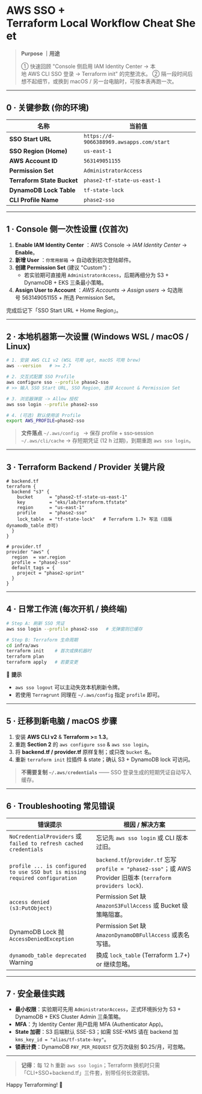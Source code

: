 # AWS SSO + Terraform Local Workflow Cheat Sheet

> **Purpose ｜用途** 
> 
> ① 快速回顾 "Console 侧启用 IAM Identity Center → 本地 AWS CLI SSO 登录 → Terraform init" 的完整流水。
> ② 隔一段时间后想不起细节，或换到 macOS / 另一台电脑时，可按本表再跑一次。

---

## 0 · 关键参数 (你的环境)

| 名称                         | 当前值                                      |
| -------------------------- | ---------------------------------------- |
| **SSO Start URL**          | `https://d-9066388969.awsapps.com/start` |
| **SSO Region (Home)**      | `us-east-1`                         |
| **AWS Account ID**         | `563149051155`                           |
| **Permission Set**         | `AdministratorAccess`                    |
| **Terraform State Bucket** | `phase2-tf-state-us-east-1`        |
| **DynamoDB Lock Table**    | `tf-state-lock`                          |
| **CLI Profile Name**       | `phase2-sso`                             |

---

## 1 · Console 侧一次性设置 (仅首次)

1. **Enable IAM Identity Center** ：AWS Console → *IAM Identity Center* → **Enable**。
2. **新增 User** ：`你常用邮箱` → 自动收到初次登陆邮件。
3. **创建 Permission Set** (建议 "Custom")：
   * 若实验期可直接用 `AdministratorAccess`，后期再细分为 S3 + DynamoDB + EKS 三条最小策略。
4. **Assign User to Account** ：*AWS Accounts → Assign users* → 勾选账号 563149051155 + 所选 Permission Set。

完成后记下「SSO Start URL + Home Region」。

---

## 2 · 本地机器第一次设置 (Windows WSL / macOS / Linux)

```bash
# 1. 安装 AWS CLI v2 (WSL 可用 apt, macOS 可用 brew)
aws --version   # >= 2.7

# 2. 交互式配置 SSO Profile
aws configure sso --profile phase2-sso
# >> 输入 SSO Start URL, SSO Region, 选择 Account & Permission Set

# 3. 浏览器弹窗 -> Allow 授权
aws sso login --profile phase2-sso

# 4. (可选) 默认使用该 Profile
export AWS_PROFILE=phase2-sso
```

> **文件落点**
> `~/.aws/config`   → 保存 profile + sso‑session
> `~/.aws/cli/cache` → 存短期凭证 (12 h 过期)，到期重跑 `aws sso login`。

---

## 3 · Terraform Backend / Provider 关键片段

```hcl
# backend.tf
terraform {
  backend "s3" {
    bucket      = "phase2-tf-state-us-east-1"
    key         = "eks/lab/terraform.tfstate"
    region      = "us-east-1"
    profile     = "phase2-sso"
    lock_table  = "tf-state-lock"   # Terraform 1.7+ 写法 (旧版 dynamodb_table 亦可)
  }
}

# provider.tf
provider "aws" {
  region  = var.region
  profile = "phase2-sso"
  default_tags = {
    project = "phase2-sprint"
  }
}
```

---

## 4 · 日常工作流 (每次开机 / 换终端)

```bash
# Step A: 刷新 SSO 凭证
aws sso login --profile phase2-sso   # 无弹窗则已缓存

# Step B: Terraform 生命周期
cd infra/aws
terraform init    # 首次或换机器时
terraform plan
terraform apply   # 若要变更
```

📝 **提示**

* `aws sso logout` 可以主动失效本机刷新令牌。
* 若使用 `Terragrunt` 同理在 `~/.aws/config` 指定 `profile` 即可。

---

## 5 · 迁移到新电脑 / macOS 步骤

1. 安装 **AWS CLI v2** & **Terraform >= 1.3**。
2. 重跑 **Section 2** 的 `aws configure sso` & `aws sso login`。
3. 将 **backend.tf / provider.tf** 原样复制；或只改 `bucket` 名。
4. 重新 `terraform init` 拉插件 & state；确认 S3 + DynamoDB lock 可访问。

> **不需要复制 `~/.aws/credentials`** —— SSO 登录生成的短期凭证自动写入缓存。

---

## 6 · Troubleshooting 常见错误

| 错误提示                                                                         | 根因 / 解决方案                                                                                               |
| ---------------------------------------------------------------------------- | ------------------------------------------------------------------------------------------------------- |
| `NoCredentialProviders` 或 `failed to refresh cached credentials`             | 忘记先 `aws sso login` 或 CLI 版本过旧。                                                                         |
| `profile ... is configured to use SSO but is missing required configuration` | `backend.tf`/`provider.tf` 忘写 `profile = "phase2-sso"`；或 AWS Provider 旧版本 (`terraform providers lock`). |
| `access denied (s3:PutObject)`                                               | Permission Set 缺 `AmazonS3FullAccess` 或 Bucket 级策略阻塞。                                                   |
| DynamoDB Lock 抛 `AccessDeniedException`                                      | Permission Set 缺 `AmazonDynamoDBFullAccess` 或表名写错。                                                      |
| `dynamodb_table deprecated` Warning                                          | 换成 `lock_table` (Terraform 1.7+) or 继续忽略。                                                               |

---

## 7 · 安全最佳实践

* **最小权限**：实验期可先用 `AdministratorAccess`，正式环境拆分为 S3 + DynamoDB + EKS Cluster Admin 三条策略。
* **MFA**：为 Identity Center 用户启用 MFA (Authenticator App)。
* **State 加密**：S3 后端默认 SSE-S3；如需 SSE-KMS 请在 backend 加 `kms_key_id = "alias/tf-state-key"`。
* **锁表计费**：DynamoDB `PAY_PER_REQUEST` 仅万次级别 \$0.25/月，可忽略。

---

> **记得**：每 12 h 重新 `aws sso login`；Terraform 换机时只需「CLI+SSO+backend.tf」三件套，别带任何长效密钥。

Happy Terraforming! 🚀

